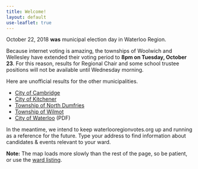 ```yaml
---
title: Welcome!
layout: default
use-leaflet: true
---
```


<section class="flex justify-center">
  <article class="standout-box blue large">
    <div class="big-text blue-text header" id="map-box" data-aos="fade-left">
    October 22, 2018 <strong>was</strong> municipal election day in Waterloo Region.
    </div>
    <div class="content">
    <p>Because internet voting is amazing, the townships of Woolwich
    and Wellesley have extended their voting period to <strong>8pm on
    Tuesday, October 23</strong>. For this reason, results for
    Regional Chair and some school trustee positions 
    will not be available until Wednesday morning.
    </p><p>
    Here are unofficial results for the other municipalities. 
    <ul>
      <li><a
      href="https://www.cambridge.ca/Modules/News/index.aspx?newsId=3ff966f5-bf66-4ed4-abff-3b0b7f2ca521">City of Cambridge</a></li>
      <li><a
      href="https://www.kitchener.ca/Modules/News/index.aspx?newsId=b2f62478-c62c-4d9e-8655-643c32c2c1ea">City of Kitchener</a></li>
      <li><a
      href="https://www.northdumfries.ca/en/township-services/2018-election-results.aspx">Township of North Dumfries</a></li>
      <li><a
      href="https://www.wilmot.ca/en/township-office/election-day-results.aspx">Township of Wilmot</a></li>
      <li><a
      href="https://www.waterloo.ca/en/contentresources/resources/government/Elections/2018-Elections/unofficial-election-results-2018.pdf">City
      of Waterloo</a> (PDF)</li>
    </ul>
    </p>
    </div>
    <div class="content" data-aos="fade-up">
     <p>In the meantime, we intend to keep waterlooregionvotes.org
     up and running as a reference for the future. 
     Type your address to find information about candidates & events relevant to your ward.</p>
     <div id="map-searchbar"></div>
     <div id="map"></div>
     <p><strong>Note:</strong> The map loads more slowly than the rest of the page, so be patient, or use the <a href="/wards/">ward listing</a>.</p>
    </div>
  </article>
</section>

<script src="{{ site.baseurl }}/assets/js/leaflet.js"></script>
<script src="{{ site.baseurl }}/assets/js/leaflet-search.min.js"></script>
<!-- This has too many dependencies to load locally. -->
<script src="https://unpkg.com/leaflet-pip@1.1.0/leaflet-pip.js"></script>
<script src="{{ site.baseurl }}/assets/js/jquery-3.3.1.min.js"></script>
<script src="{{ site.baseurl }}/assets/js/show-map.js"></script>
